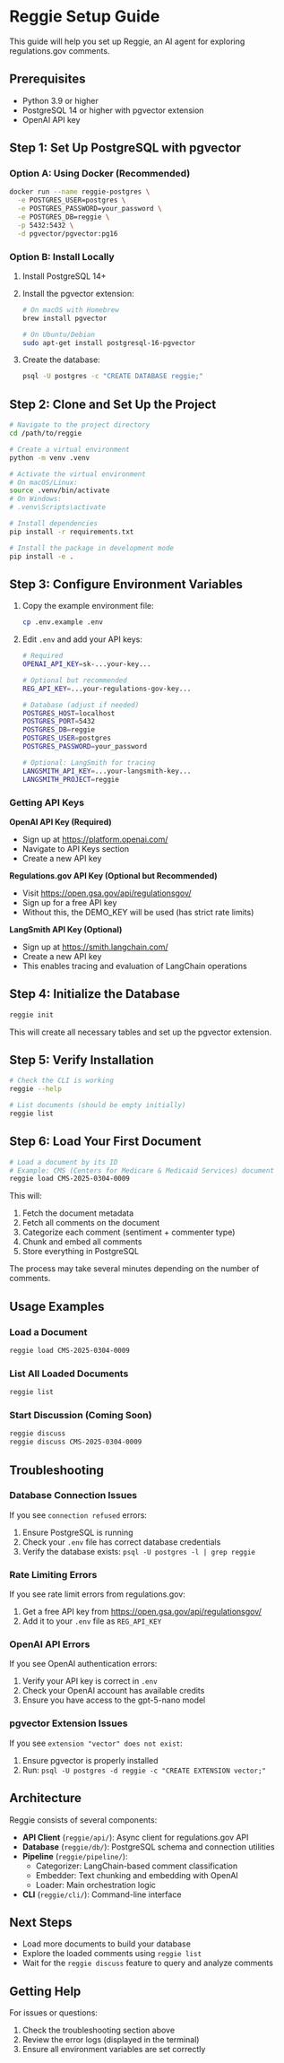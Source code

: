 # Reggie Setup Guide

This guide will help you set up Reggie, an AI agent for exploring regulations.gov comments.

## Prerequisites

- Python 3.9 or higher
- PostgreSQL 14 or higher with pgvector extension
- OpenAI API key

## Step 1: Set Up PostgreSQL with pgvector

### Option A: Using Docker (Recommended)

```bash
docker run --name reggie-postgres \
  -e POSTGRES_USER=postgres \
  -e POSTGRES_PASSWORD=your_password \
  -e POSTGRES_DB=reggie \
  -p 5432:5432 \
  -d pgvector/pgvector:pg16
```

### Option B: Install Locally

1. Install PostgreSQL 14+
2. Install the pgvector extension:
   ```bash
   # On macOS with Homebrew
   brew install pgvector

   # On Ubuntu/Debian
   sudo apt-get install postgresql-16-pgvector
   ```

3. Create the database:
   ```bash
   psql -U postgres -c "CREATE DATABASE reggie;"
   ```

## Step 2: Clone and Set Up the Project

```bash
# Navigate to the project directory
cd /path/to/reggie

# Create a virtual environment
python -m venv .venv

# Activate the virtual environment
# On macOS/Linux:
source .venv/bin/activate
# On Windows:
# .venv\Scripts\activate

# Install dependencies
pip install -r requirements.txt

# Install the package in development mode
pip install -e .
```

## Step 3: Configure Environment Variables

1. Copy the example environment file:
   ```bash
   cp .env.example .env
   ```

2. Edit `.env` and add your API keys:
   ```bash
   # Required
   OPENAI_API_KEY=sk-...your-key...

   # Optional but recommended
   REG_API_KEY=...your-regulations-gov-key...

   # Database (adjust if needed)
   POSTGRES_HOST=localhost
   POSTGRES_PORT=5432
   POSTGRES_DB=reggie
   POSTGRES_USER=postgres
   POSTGRES_PASSWORD=your_password

   # Optional: LangSmith for tracing
   LANGSMITH_API_KEY=...your-langsmith-key...
   LANGSMITH_PROJECT=reggie
   ```

### Getting API Keys

**OpenAI API Key (Required)**
- Sign up at https://platform.openai.com/
- Navigate to API Keys section
- Create a new API key

**Regulations.gov API Key (Optional but Recommended)**
- Visit https://open.gsa.gov/api/regulationsgov/
- Sign up for a free API key
- Without this, the DEMO_KEY will be used (has strict rate limits)

**LangSmith API Key (Optional)**
- Sign up at https://smith.langchain.com/
- Create a new API key
- This enables tracing and evaluation of LangChain operations

## Step 4: Initialize the Database

```bash
reggie init
```

This will create all necessary tables and set up the pgvector extension.

## Step 5: Verify Installation

```bash
# Check the CLI is working
reggie --help

# List documents (should be empty initially)
reggie list
```

## Step 6: Load Your First Document

```bash
# Load a document by its ID
# Example: CMS (Centers for Medicare & Medicaid Services) document
reggie load CMS-2025-0304-0009
```

This will:
1. Fetch the document metadata
2. Fetch all comments on the document
3. Categorize each comment (sentiment + commenter type)
4. Chunk and embed all comments
5. Store everything in PostgreSQL

The process may take several minutes depending on the number of comments.

## Usage Examples

### Load a Document
```bash
reggie load CMS-2025-0304-0009
```

### List All Loaded Documents
```bash
reggie list
```

### Start Discussion (Coming Soon)
```bash
reggie discuss
reggie discuss CMS-2025-0304-0009
```

## Troubleshooting

### Database Connection Issues

If you see `connection refused` errors:
1. Ensure PostgreSQL is running
2. Check your `.env` file has correct database credentials
3. Verify the database exists: `psql -U postgres -l | grep reggie`

### Rate Limiting Errors

If you see rate limit errors from regulations.gov:
1. Get a free API key from https://open.gsa.gov/api/regulationsgov/
2. Add it to your `.env` file as `REG_API_KEY`

### OpenAI API Errors

If you see OpenAI authentication errors:
1. Verify your API key is correct in `.env`
2. Check your OpenAI account has available credits
3. Ensure you have access to the gpt-5-nano model

### pgvector Extension Issues

If you see `extension "vector" does not exist`:
1. Ensure pgvector is properly installed
2. Run: `psql -U postgres -d reggie -c "CREATE EXTENSION vector;"`

## Architecture

Reggie consists of several components:

- **API Client** (`reggie/api/`): Async client for regulations.gov API
- **Database** (`reggie/db/`): PostgreSQL schema and connection utilities
- **Pipeline** (`reggie/pipeline/`):
  - Categorizer: LangChain-based comment classification
  - Embedder: Text chunking and embedding with OpenAI
  - Loader: Main orchestration logic
- **CLI** (`reggie/cli/`): Command-line interface

## Next Steps

- Load more documents to build your database
- Explore the loaded comments using `reggie list`
- Wait for the `reggie discuss` feature to query and analyze comments

## Getting Help

For issues or questions:
1. Check the troubleshooting section above
2. Review the error logs (displayed in the terminal)
3. Ensure all environment variables are set correctly
